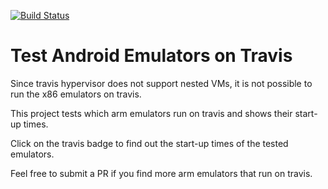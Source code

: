 [![Build Status](https://travis-ci.org/mmcc007/test_emulators.svg?branch=master)](https://travis-ci.org/mmcc007/test_emulators)

# Test Android Emulators on Travis

Since travis hypervisor does not support nested VMs, it is not possible to run the x86 emulators on travis.

This project tests which arm emulators run on travis and shows their start-up times.

Click on the travis badge to find out the start-up times of the tested emulators.

Feel free to submit a PR if you find more arm emulators that run on travis.
